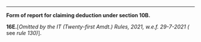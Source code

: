 ****

**Form of report for claiming deduction under section 10B.**

**16E.**[_Omitted by the IT (Twenty-first Amdt.) Rules, 2021, w.e.f. 29-7-2021 (_ see _rule 130)_].